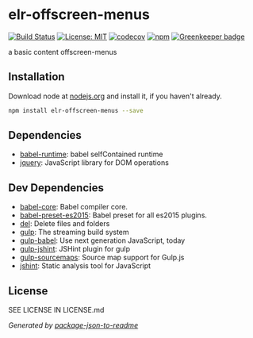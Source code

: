 # elr-offscreen-menus

[![Build Status](https://travis-ci.org/Beth3346/elr-offscreen-menus.svg?branch=master)](https://travis-ci.org/Beth3346/elr-offscreen-menus)
[![License: MIT](https://img.shields.io/badge/License-MIT-yellow.svg)](https://opensource.org/licenses/MIT)
[![codecov](https://codecov.io/gh/Beth3346/elr-offscreen-menus/branch/master/graph/badge.svg)](https://codecov.io/gh/Beth3346/elr-offscreen-menus)
[![npm](https://img.shields.io/npm/dm/elr-offscreen-menus.svg?style=flat)]() [![Greenkeeper badge](https://badges.greenkeeper.io/Beth3346/elr-offscreen-menu.svg)](https://greenkeeper.io/)

a basic content offscreen-menus

## Installation

Download node at [nodejs.org](http://nodejs.org) and install it, if you haven't already.

```sh
npm install elr-offscreen-menus --save
```



## Dependencies

- [babel-runtime](https://github.com/babel/babel/tree/master/packages): babel selfContained runtime
- [jquery](https://github.com/jquery/jquery): JavaScript library for DOM operations

## Dev Dependencies

- [babel-core](https://github.com/babel/babel/tree/master/packages): Babel compiler core.
- [babel-preset-es2015](https://github.com/babel/babel/tree/master/packages): Babel preset for all es2015 plugins.
- [del](https://github.com/sindresorhus/del): Delete files and folders
- [gulp](https://github.com/gulpjs/gulp): The streaming build system
- [gulp-babel](https://github.com/babel/gulp-babel): Use next generation JavaScript, today
- [gulp-jshint](https://github.com/spalger/gulp-jshint): JSHint plugin for gulp
- [gulp-sourcemaps](https://github.com/floridoo/gulp-sourcemaps): Source map support for Gulp.js
- [jshint](https://github.com/jshint/jshint): Static analysis tool for JavaScript


## License

SEE LICENSE IN LICENSE.md

_Generated by [package-json-to-readme](https://github.com/zeke/package-json-to-readme)_
